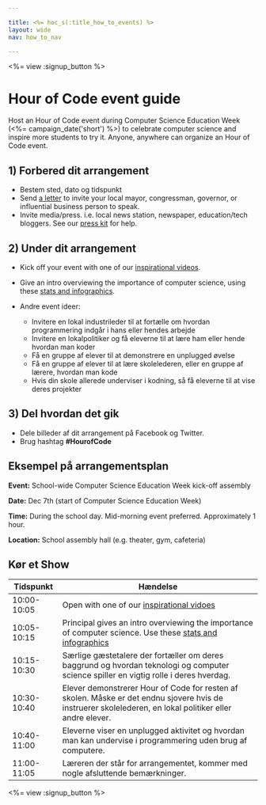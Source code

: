 ```yaml
---

title: <%= hoc_s(:title_how_to_events) %>
layout: wide
nav: how_to_nav

---
```


<%= view :signup_button %>

# Hour of Code event guide

Host an Hour of Code event during Computer Science Education Week (<%= campaign_date('short') %>) to celebrate computer science and inspire more students to try it. Anyone, anywhere can organize an Hour of Code event.

## 1) Forbered dit arrangement

  * Bestem sted, dato og tidspunkt
  * Send [a letter](https://docs.google.com/a/code.org/document/d/1eP41sKW7y0qq_JvkRIgZK8dWYICaGRZ4CCDETXa78wY/edit) to invite your local mayor, congressman, governor, or influential business person to speak.
  * Invite media/press. i.e. local news station, newspaper, education/tech bloggers. See our [press kit](<%= resolve_url('/resources/press-kit') %>) for help.

## 2) Under dit arrangement

  * Kick off your event with one of our [inspirational videos](<%= resolve_url('/resources#videos') %>).
  * Give an intro overviewing the importance of computer science, using these [stats and infographics](<%= resolve_url('/resources/stats') %>).   
      
    
  * Andre event ideer: 
      * Invitere en lokal industrileder til at fortælle om hvordan programmering indgår i hans eller hendes arbejde
      * Invitere en lokalpolitiker og få eleverne til at lære ham eller hende hvordan man koder
      * Få en gruppe af elever til at demonstrere en unplugged øvelse
      * Få en gruppe af elever til at lære skolelederen, eller en gruppe af lærere, hvordan man kode
      * Hvis din skole allerede underviser i kodning, så få eleverne til at vise deres projekter

## 3) Del hvordan det gik

  * Dele billeder af dit arrangement på Facebook og Twitter. 
  * Brug hashtag **#HourofCode**

## Eksempel på arrangementsplan

**Event:** School-wide Computer Science Education Week kick-off assembly

**Date:** Dec 7th (start of Computer Science Education Week)

**Time:** During the school day. Mid-morning event preferred. Approximately 1 hour.

**Location:** School assembly hall (e.g. theater, gym, cafeteria)   
  


## Kør et Show

| Tidspunkt   | Hændelse                                                                                                                                                  |
| ----------- | --------------------------------------------------------------------------------------------------------------------------------------------------------- |
| 10:00-10:05 | Open with one of our [inspirational vidoes](<%= resolve_url('/resources#videos') %>)                                                                      |
| 10:05-10:15 | Principal gives an intro overviewing the importance of computer science. Use these [stats and infographics](<%= resolve_url('/resources/stats') %>)       |
| 10:15-10:30 | Særlige gæstetalere der fortæller om deres baggrund og hvordan teknologi og computer science spiller en vigtig rolle i deres hverdag.                     |
| 10:30-10:40 | Elever demonstrerer Hour of Code for resten af skolen. Måske er det endnu sjovere hvis de instruerer skolelederen, en lokal politiker eller andre elever. |
| 10:40-11:00 | Eleverne viser en unplugged aktivitet og hvordan man kan undervise i programmering uden brug af computere.                                                |
| 11:00-11:05 | Læreren der står for arrangementet, kommer med nogle afsluttende bemærkninger.                                                                            |

<%= view :signup_button %>